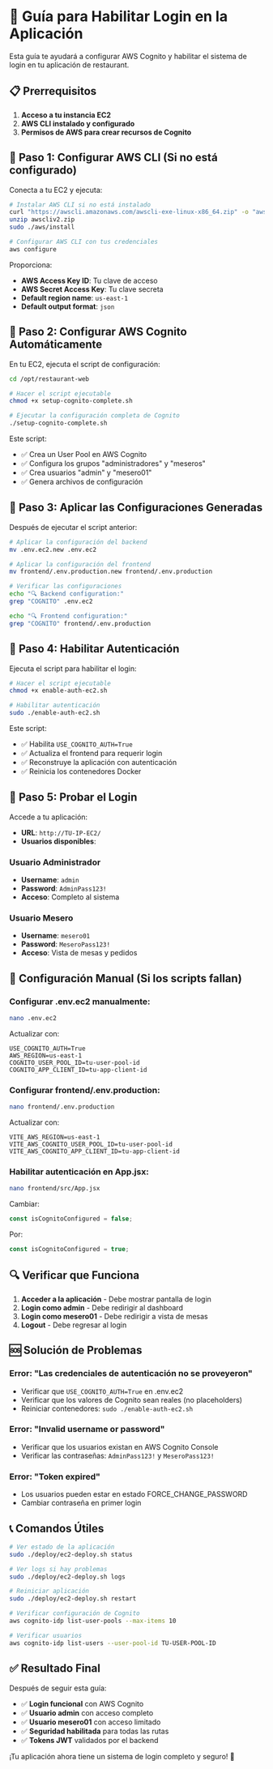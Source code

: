 # 🔐 Guía para Habilitar Login en la Aplicación

Esta guía te ayudará a configurar AWS Cognito y habilitar el sistema de login en tu aplicación de restaurant.

## 📋 Prerrequisitos

1. **Acceso a tu instancia EC2**
2. **AWS CLI instalado y configurado**
3. **Permisos de AWS para crear recursos de Cognito**

## 🚀 Paso 1: Configurar AWS CLI (Si no está configurado)

Conecta a tu EC2 y ejecuta:

```bash
# Instalar AWS CLI si no está instalado
curl "https://awscli.amazonaws.com/awscli-exe-linux-x86_64.zip" -o "awscliv2.zip"
unzip awscliv2.zip
sudo ./aws/install

# Configurar AWS CLI con tus credenciales
aws configure
```

Proporciona:
- **AWS Access Key ID**: Tu clave de acceso
- **AWS Secret Access Key**: Tu clave secreta
- **Default region name**: `us-east-1`
- **Default output format**: `json`

## 🔧 Paso 2: Configurar AWS Cognito Automáticamente

En tu EC2, ejecuta el script de configuración:

```bash
cd /opt/restaurant-web

# Hacer el script ejecutable
chmod +x setup-cognito-complete.sh

# Ejecutar la configuración completa de Cognito
./setup-cognito-complete.sh
```

Este script:
- ✅ Crea un User Pool en AWS Cognito
- ✅ Configura los grupos "administradores" y "meseros"
- ✅ Crea usuarios "admin" y "mesero01"
- ✅ Genera archivos de configuración

## 📁 Paso 3: Aplicar las Configuraciones Generadas

Después de ejecutar el script anterior:

```bash
# Aplicar la configuración del backend
mv .env.ec2.new .env.ec2

# Aplicar la configuración del frontend
mv frontend/.env.production.new frontend/.env.production

# Verificar las configuraciones
echo "🔍 Backend configuration:"
grep "COGNITO" .env.ec2

echo "🔍 Frontend configuration:"
grep "COGNITO" frontend/.env.production
```

## 🔐 Paso 4: Habilitar Autenticación

Ejecuta el script para habilitar el login:

```bash
# Hacer el script ejecutable
chmod +x enable-auth-ec2.sh

# Habilitar autenticación
sudo ./enable-auth-ec2.sh
```

Este script:
- ✅ Habilita `USE_COGNITO_AUTH=True`
- ✅ Actualiza el frontend para requerir login
- ✅ Reconstruye la aplicación con autenticación
- ✅ Reinicia los contenedores Docker

## 👥 Paso 5: Probar el Login

Accede a tu aplicación:
- **URL**: `http://TU-IP-EC2/`
- **Usuarios disponibles**:

### Usuario Administrador
- **Username**: `admin`
- **Password**: `AdminPass123!`
- **Acceso**: Completo al sistema

### Usuario Mesero
- **Username**: `mesero01`
- **Password**: `MeseroPass123!`
- **Acceso**: Vista de mesas y pedidos

## 🔧 Configuración Manual (Si los scripts fallan)

### Configurar .env.ec2 manualmente:

```bash
nano .env.ec2
```

Actualizar con:
```
USE_COGNITO_AUTH=True
AWS_REGION=us-east-1
COGNITO_USER_POOL_ID=tu-user-pool-id
COGNITO_APP_CLIENT_ID=tu-app-client-id
```

### Configurar frontend/.env.production:

```bash
nano frontend/.env.production
```

Actualizar con:
```
VITE_AWS_REGION=us-east-1
VITE_AWS_COGNITO_USER_POOL_ID=tu-user-pool-id
VITE_AWS_COGNITO_APP_CLIENT_ID=tu-app-client-id
```

### Habilitar autenticación en App.jsx:

```bash
nano frontend/src/App.jsx
```

Cambiar:
```javascript
const isCognitoConfigured = false;
```

Por:
```javascript
const isCognitoConfigured = true;
```

## 🔍 Verificar que Funciona

1. **Acceder a la aplicación** - Debe mostrar pantalla de login
2. **Login como admin** - Debe redirigir al dashboard
3. **Login como mesero01** - Debe redirigir a vista de mesas
4. **Logout** - Debe regresar al login

## 🆘 Solución de Problemas

### Error: "Las credenciales de autenticación no se proveyeron"
- Verificar que `USE_COGNITO_AUTH=True` en .env.ec2
- Verificar que los valores de Cognito sean reales (no placeholders)
- Reiniciar contenedores: `sudo ./enable-auth-ec2.sh`

### Error: "Invalid username or password"  
- Verificar que los usuarios existan en AWS Cognito Console
- Verificar las contraseñas: `AdminPass123!` y `MeseroPass123!`

### Error: "Token expired"
- Los usuarios pueden estar en estado FORCE_CHANGE_PASSWORD
- Cambiar contraseña en primer login

## 📞 Comandos Útiles

```bash
# Ver estado de la aplicación
sudo ./deploy/ec2-deploy.sh status

# Ver logs si hay problemas  
sudo ./deploy/ec2-deploy.sh logs

# Reiniciar aplicación
sudo ./deploy/ec2-deploy.sh restart

# Verificar configuración de Cognito
aws cognito-idp list-user-pools --max-items 10

# Verificar usuarios
aws cognito-idp list-users --user-pool-id TU-USER-POOL-ID
```

## ✅ Resultado Final

Después de seguir esta guía:
- ✅ **Login funcional** con AWS Cognito
- ✅ **Usuario admin** con acceso completo
- ✅ **Usuario mesero01** con acceso limitado
- ✅ **Seguridad habilitada** para todas las rutas
- ✅ **Tokens JWT** validados por el backend

¡Tu aplicación ahora tiene un sistema de login completo y seguro! 🎉